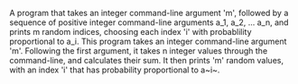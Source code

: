 A program that takes an integer command-line argument 'm', followed by a sequence of positive integer command-line arguments a_1, a_2, ... a_n, and prints m random indices, choosing each index 'i' with probablility proportional to a_i.
This program takes an integer command-line argument 'm'. Following the first argument, it takes n integer values through the command-line, and calculates their sum. It then prints 'm' random values, with an index 'i' that has probability proportional to a~i~.